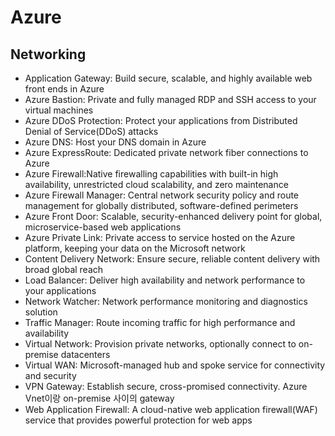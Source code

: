 # Azure

## Networking
* Application Gateway: Build secure, scalable, and highly available web front ends in Azure
* Azure Bastion: Private and fully managed RDP and SSH access to your virtual machines
* Azure DDoS Protection: Protect your applications from Distributed Denial of Service(DDoS) attacks
* Azure DNS: Host your DNS domain in Azure
* Azure ExpressRoute: Dedicated private network fiber connections to Azure
* Azure Firewall:Native firewalling capabilities with built-in high availability, unrestricted cloud scalability, and zero maintenance
* Azure Firewall Manager: Central network security policy and route management for globally distributed, software-defined perimeters
* Azure Front Door: Scalable, security-enhanced delivery point for global, microservice-based web applications
* Azure Private Link: Private access to service hosted on the Azure platform, keeping your data on the Microsoft network
* Content Delivery Network: Ensure secure, reliable content delivery with broad global reach
* Load Balancer: Deliver high availability and network performance to your applications
* Network Watcher: Network performance monitoring and diagnostics solution
* Traffic Manager: Route incoming traffic for high performance and availability
* Virtual Network: Provision private networks, optionally connect to on-premise datacenters
* Virtual WAN: Microsoft-managed hub and spoke service for connectivity and security
* VPN Gateway: Establish secure, cross-promised connectivity. Azure Vnet이랑 on-premise 사이의 gateway
* Web Application Firewall: A cloud-native web application firewall(WAF) service that provides powerful protection for web apps
